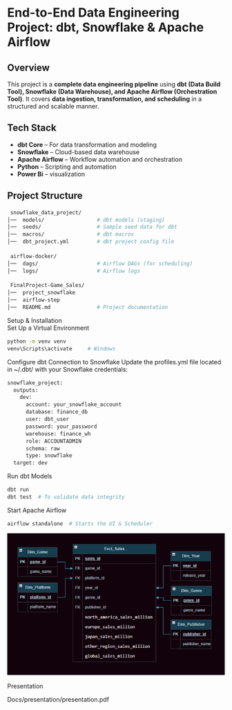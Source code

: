 
# End-to-End Data Engineering Project: dbt, Snowflake & Apache Airflow  


## Overview  
This project is a **complete data engineering pipeline** using **dbt (Data Build Tool), Snowflake (Data Warehouse), and Apache Airflow (Orchestration Tool)**. It covers **data ingestion, transformation, and scheduling** in a structured and scalable manner.  

## Tech Stack  
- **dbt Core** – For data transformation and modeling  
- **Snowflake** – Cloud-based data warehouse  
- **Apache Airflow** – Workflow automation and orchestration  
- **Python** – Scripting and automation  
- **Power Bi** – visualization  


## Project Structure  
```bash
 snowflake_data_project/
│──  models/                 # dbt models (staging)
│──  seeds/                  # Sample seed data for dbt
│──  macros/                 # dbt macros
│──  dbt_project.yml         # dbt project config file

 airflow-docker/
│──  dags/                   # Airflow DAGs (for scheduling)
│──  logs/                   # Airflow logs

 FinalProject-Game_Sales/
│──  project_snowflake 
│──  airflow-step               
│──  README.md               # Project documentation

```


Setup & Installation  
Set Up a Virtual Environment
```sh
python -m venv venv
venv\Scripts\activate     # Windows

```

Configure dbt Connection to Snowflake
Update the profiles.yml file located in ~/.dbt/ with your Snowflake credentials:
```sh
snowflake_project:
  outputs:
    dev:
      account: your_snowflake_account
      database: finance_db
      user: dbt_user
      password: your_password
      warehouse: finance_wh
      role: ACCOUNTADMIN
      schema: raw
      type: snowflake
  target: dev
```

Run dbt Models

```sh
dbt run
dbt test  # To validate data integrity
```

Start Apache Airflow

```sh
airflow standalone  # Starts the UI & Scheduler
```

![Star Schema](Docs/Schema.png) 

Presentation

Docs/presentation/presentation.pdf

